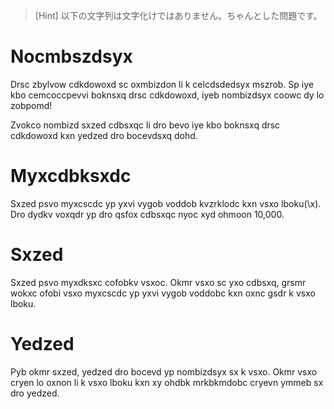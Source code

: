 > [Hint] 以下の文字列は文字化けではありません。ちゃんとした問題です。

# Nocmbszdsyx
Drsc zbylvow cdkdowoxd sc oxmbizdon li k celcdsdedsyx mszrob.
Sp iye kbo cemcoccpevvi boknsxq drsc cdkdowoxd, iyeb nombizdsyx coowc dy lo zobpomd!

Zvokco nombizd sxzed cdbsxqc li dro bevo iye kbo boknsxq drsc cdkdowoxd kxn yedzed dro bocevdsxq dohd.

# Myxcdbksxdc
Sxzed psvo myxcscdc yp yxvi vygob voddob kvzrklodc kxn vsxo lboku(\x).
Dro dydkv voxqdr yp dro qsfox cdbsxqc nyoc xyd ohmoon 10,000.

# Sxzed
Sxzed psvo myxdksxc cofobkv vsxoc.
Okmr vsxo sc yxo cdbsxq, grsmr wokxc ofobi vsxo myxcscdc yp yxvi vygob voddobc kxn oxnc gsdr k vsxo lboku.

# Yedzed
Pyb okmr sxzed, yedzed dro bocevd yp nombizdsyx sx k vsxo.
Okmr vsxo cryen lo oxnon li k vsxo lboku kxn xy ohdbk mrkbkmdobc cryevn ymmeb sx dro yedzed.
